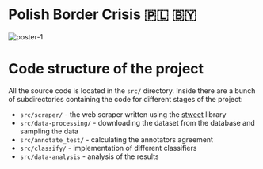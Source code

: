 # Polish Border Crisis :poland: :belarus:

![poster-1](https://user-images.githubusercontent.com/43317648/187998123-15b784fb-e95c-47cb-937a-7576770a43fa.jpg)

# Code structure of the project

All the source code is located in the `src/` directory. Inside there are a bunch of subdirectories containing the code for different stages of the project:

- `src/scraper/` - the web scraper written using the [stweet](https://github.com/markowanga/stweet) library
- `src/data-processing/` - downloading the dataset from the database and sampling the data
- `src/annotate_test/` - calculating the annotators agreement
- `src/classify/` - implementation of different classifiers
- `src/data-analysis` - analysis of the results
